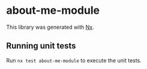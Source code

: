 # about-me-module

This library was generated with [Nx](https://nx.dev).

## Running unit tests

Run `nx test about-me-module` to execute the unit tests.
